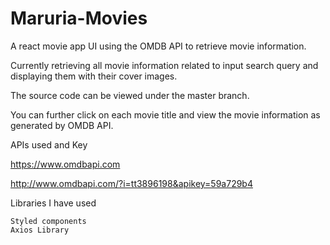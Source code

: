 # Maruria-Movies
A react movie app UI using the OMDB API to retrieve movie information.

Currently retrieving all movie information related to input search query and displaying them with their cover images.

The source code can be viewed under the master branch.

You can further click on each movie title and view the movie information as generated by OMDB API.

APIs used and Key 

https://www.omdbapi.com

http://www.omdbapi.com/?i=tt3896198&apikey=59a729b4

Libraries I have used

    Styled components
    Axios Library
    
    
